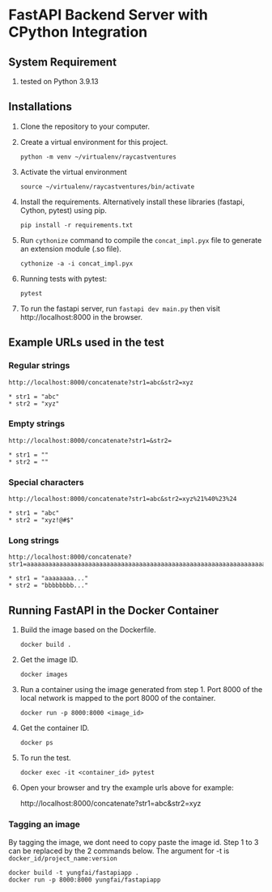 # FastAPI Backend Server with CPython Integration

## System Requirement
1. tested on Python 3.9.13

## Installations
1. Clone the repository to your computer.
2. Create a virtual environment for this project.

    `python -m venv ~/virtualenv/raycastventures`

3. Activate the virtual environment

    `source ~/virtualenv/raycastventures/bin/activate`

4. Install the requirements. Alternatively install these libraries (fastapi, Cython, pytest) using pip.

    `pip install -r requirements.txt`

5. Run `cythonize` command to compile the `concat_impl.pyx` file to generate an extension module (.so file).

    `cythonize -a -i concat_impl.pyx`

6. Running tests with pytest:

    `pytest`

7. To run the fastapi server, run `fastapi dev main.py` then visit http://localhost:8000 in the browser.

## Example URLs used in the test
### Regular strings
    http://localhost:8000/concatenate?str1=abc&str2=xyz

    * str1 = "abc"
    * str2 = "xyz"

### Empty strings
    http://localhost:8000/concatenate?str1=&str2=

    * str1 = ""
    * str2 = ""

### Special characters
    http://localhost:8000/concatenate?str1=abc&str2=xyz%21%40%23%24

    * str1 = "abc"
    * str2 = "xyz!@#$"

### Long strings
    http://localhost:8000/concatenate?str1=aaaaaaaaaaaaaaaaaaaaaaaaaaaaaaaaaaaaaaaaaaaaaaaaaaaaaaaaaaaaaaaaaaaaaaaaaaaaaaaaaaaaaaaaaaaaaaaaaaaa&str2=bbbbbbbbbbbbbbbbbbbbbbbbbbbbbbbbbbbbbbbbbbbbbbbbbbbbbbbbbbbbbbbbbbbbbbbbbbbbbbbbbbbbbbbbbbbbbbbbbbbb
    
    * str1 = "aaaaaaaa..."
    * str2 = "bbbbbbbb..."
    
## Running FastAPI in the Docker Container
1. Build the image based on the Dockerfile.

    `docker build .`

2. Get the image ID.

    `docker images`

3. Run a container using the image generated from step 1. Port 8000 of the local network is mapped to the port 8000 of the container.

    `docker run -p 8000:8000 <image_id>`

4. Get the container ID.

    `docker ps`

4. To run the test.

    `docker exec -it <container_id> pytest`

5. Open your browser and try the example urls above for example:

    http://localhost:8000/concatenate?str1=abc&str2=xyz

### Tagging an image
By tagging the image, we dont need to copy paste the image id. Step 1 to 3 can be replaced by the 2 commands below. The argument for -t is `docker_id/project_name:version`

    docker build -t yungfai/fastapiapp .
    docker run -p 8000:8000 yungfai/fastapiapp
